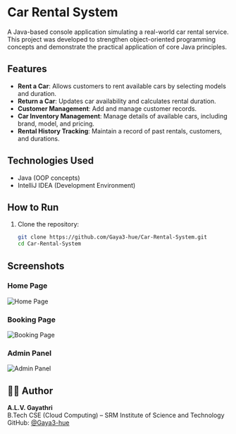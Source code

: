 # Car Rental System

A Java-based console application simulating a real-world car rental service. This project was developed to strengthen object-oriented programming concepts and demonstrate the practical application of core Java principles.

## Features

- **Rent a Car**: Allows customers to rent available cars by selecting models and duration.
- **Return a Car**: Updates car availability and calculates rental duration.
- **Customer Management**: Add and manage customer records.
- **Car Inventory Management**: Manage details of available cars, including brand, model, and pricing.
- **Rental History Tracking**: Maintain a record of past rentals, customers, and durations.

## Technologies Used

- Java (OOP concepts)
- IntelliJ IDEA (Development Environment)

## How to Run

1. Clone the repository:
   ```bash
   git clone https://github.com/Gaya3-hue/Car-Rental-System.git
   cd Car-Rental-System

## Screenshots

### Home Page
![Home Page](assets/screenshot1.jpg)

### Booking Page
![Booking Page](assets/screenshot2.jpg)

### Admin Panel
![Admin Panel](assets/screenshot3.jpg)

## 👩‍💻 Author

**A.L.V. Gayathri**  
B.Tech CSE (Cloud Computing) – SRM Institute of Science and Technology  
GitHub: [@Gaya3-hue]()

